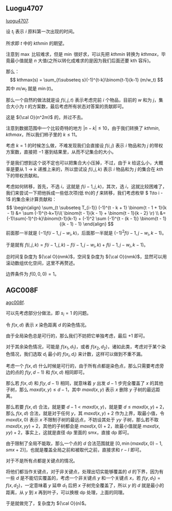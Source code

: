 ## Luogu4707

[luogu4707](https://www.luogu.com.cn/problem/P4707). 

设 $t_i$ 表示 $i$ 原料第一次出现的时间。

所求即 $t$ 中的 $kthmin$ 的期望。

注意到 $\max$ 比较难求，但是 $\min$ 很好求，可以先把 $kthmin$ 转换为 $kthmax$，毕竟最小值就是 $n$ 大值(之所以转化成难求的是因为我们后面还要 kth 容斥)。

那么：
$$
kthmax(s) = \sum_{t\subseteq s}(-1)^{t-k}\binom{t-1}{k-1} (m/w_t)
$$
其中 $m / w_t$ 就是 $\min(t)$。

那么一个自然的做法就是设 $f(i, j, t)$ 表示考虑完前 $i$ 个物品，目前的 $w$ 和为 $j$，集合大小为 $t$ 的方案数，最后考虑所有状态对答案的贡献即可。

这是 ${\cal O}(n^2m)$ 的，并过不去。

注意到数据范围中一个比较奇特的地方 $|n - k| \le 10$，由于我们转换了 $kthmin, kthmax$，所以我们柿子里的 $k \le 11$。

考虑 $k = 1$ 的时候怎么做，不难发现我们会直接设 $f(i, j)$ 表示 $i$ 物品和为 $j$ 的带权方案数，直接把 $-1$ 塞到结果里，从而不记集合的大小。

于是我们想到这个说不定也可以把集合大小压掉，不过，由于 $k$ 给这么小，大概率是要从 $1 \to k$ 递推上来的，所以尝试设 $f(i, j, k)$ 表示 $i$ 物品和为 $j$ 的集合在 $kth$ 下的带权贡献和。

考虑如何转移，首先，不选 $i$，这就是 $f(i - 1, j, k)$，其次，选 $i$，这就比较困难了，我们来尝试一下把他拆成一些低次项(低 th)的 $f$ 来转移，我们考虑枚举 $ 1\to i - 1$ 的集合来计算贡献和：
$$
\begin{align}
\sum_{t \subseteq T_{i-1}} (-1)^{t - k + 1} \binom{t - 1 + 1}{k - 1} &= \sum (-1)^{t-k+1}\l( \binom{t - 1}{k - 1} + \binom{t - 1}{k - 2} \r) \\
&= (-1)\sum(-1)^{t-k}\binom{t-1}{k-1} + (-1)^2 \sum (-1)^{t - (k - 1)} \binom{t - 1}{(k - 1) - 1}
\end{align}
$$
前面那一半就是 $(-1) f(i - 1, j - w_i, k)$，后面那一半就是 $(-1)^2 f(i - 1, j - w_i, k - 1)$。

于是就有 $f(i, j, k) = f(i - 1, j, k) - f(i - 1, j - w_i, k) + f(i - 1, j - w_i, k - 1)$。

总时间复杂度为 ${\cal O}(nmk)$，空间复杂度为 ${\cal O}(nmk)$，显然可以用滚动数组优化空间，这里不再赘述。

边界条件为 $f(0, 0, 0) = 1$。

## AGC008F

[agc008f](https://www.luogu.com.cn/problem/AT2268). 

可以先考虑部分分做法，即 $s_i = 1$ 的问题。

令 $f(x, d)$ 表示 $x$ 染色距离 $d$ 的染色情况。

由于全局染色总是可行的，那么我们不妨把它单独考虑，最后 +1 即可。

对于其余染色情况，可能是 $f(x_1, d_1)$，或者 $f(x_2, d_2)$，诸如此类，考虑对于某个染色情况，我们选取 $d_i$ 最小的 $f(x_i, d_i)$ 来计数，这样可以做到不重不漏。

考虑一个 $f(x, d)$ 什么时候是可行的，由于所有点都是染色点，那么只需要考虑旁边的点的 $f(y, d - 1)$ 和 $f(x, d)$ 相同即可。

那么若 $f(x, d)$ 和 $f(y, d - 1)$ 相同，就意味着 $y$ 出发 $d - 1$ 步完全覆盖了 $x$ 的其他子树，那么 $maxd(x, y) \le d - 1$，其中 $maxd(x, y)$ 表示 $x$ 删除 $y$ 子树的最远距离。

那么若要 $f(x, d)$ 合法，就是要 $d - 1 \lt maxd(x, y)$，就是要 $d \le maxd(x, y) +2$，那么 $f(x, d)$ 合法，就是对于任何 $y$，其 $maxd(x, y) + 2$ 作为上界，取最小值，令 $maxd(x, 0)$ 表示 $x$ 不限制子树的最远点，不妨设其处于 $yy$ 子树，那么若不取 $maxd(x, yy) + 2$，其他的子树都会是 $maxd(x, 0) + 2$，故最小值就是 $maxd(x, yy) + 2$，事实上，这就是直径 dp 里面的 smx，直接 dp 即可。

由于限制了全局不能取，那么一个点的 $d$ 合法范围就是 $[0, \min(maxd(x, 0) - 1, smx + 2)]$，也就是覆盖全局之前和被取代之前，直接求和 $r - l$ 即可。

对于不是所有点都是关键点的情况。

将他们都当作关键点，对于非关键点，处理出切实能够覆盖的 $d$ 的下界，因为有一些 $d$ 是不能切实覆盖的，考虑一个非关键点 $y$ 和一个关键点 $x$，若 $f(y, d_1) = f(x, d_2)$，一定意味着 $y$ 延申 $d_1$ 后把 $x$ 子树完全覆盖了，所以 $y$ 的 $d$ 就是最小的距离，从 $y$ 到 $x$ 再到叶子，可以换根 dp 处理，上面的同理。

于是就做完了，复杂度为 ${\cal O}(n)$。

